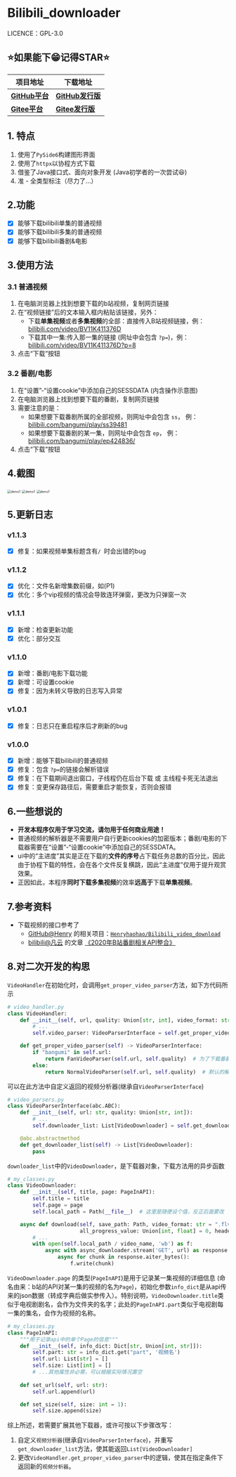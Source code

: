 # Bilibili_downloader

LICENCE：GPL-3.0

## ⭐如果能下😁记得STAR⭐


| **项目地址**                                                 | **下载地址**                                                 |
| ------------------------------------------------------------ | ------------------------------------------------------------ |
| **[GitHub平台](https://github.com/laorange/bilibili_downloader/)** | **[GitHub发行版](https://github.com/laorange/bilibili_downloader/releases/latest)** |
| **[Gitee平台](https://gitee.com/laorange/bilibili_downloader/)** | **[Gitee发行版](https://gitee.com/laorange/bilibili_downloader/releases)** |

## 1.  特点

1. 使用了`PySide6`构建图形界面
2. 使用了`httpx`以协程方式下载
3. 借鉴了Java接口式、面向对象开发 (Java初学者的一次尝试😆)
4. 准 - 全类型标注（尽力了...）

## 2.功能

- [x] 能够下载bilibili单集的普通视频
- [x] 能够下载bilibili多集的普通视频
- [x] 能够下载bilibili番剧&电影

## 3.使用方法

### 3.1  普通视频

1. 在电脑浏览器上找到想要下载的b站视频，复制网页链接
2. 在“视频链接”后的文本输入框内粘贴该链接，另外：
   + 下载**单集视频**或者**多集视频**的全部：直接传入B站视频链接，例：[bilibili.com/video/BV11K411376D](https://www.bilibili.com/video/BV11K411376D)
   + 下载其中一集:传入那一集的链接 (网址中会包含 `?p=`)，例：[bilibili.com/video/BV11K411376D?p=8](https://www.bilibili.com/video/BV11K411376D?p=8)
3. 点击“下载”按钮

### 3.2  番剧/电影

1. 在“设置”-“设置cookie”中添加自己的SESSDATA (内含操作示意图)
2. 在电脑浏览器上找到想要下载的番剧，复制网页链接
3. 需要注意的是：
   + 如果想要下载番剧所属的全部视频，则网址中会包含 `ss`， 例：[bilibili.com/bangumi/play/ss39481](https://www.bilibili.com/bangumi/play/ss39481)
   + 如果想要下载番剧的某一集，则网址中会包含 `ep`， 例：[bilibili.com/bangumi/play/ep424836/](https://www.bilibili.com/bangumi/play/ep424836/)
4. 点击“下载”按钮

## 4.截图

<img src="static/demo1.png" alt="demo1" style="zoom:50%;" />

<img src="static/demo2.png" alt="demo1" style="zoom:50%;" />

<img src="static/demo3.png" alt="demo1" style="zoom:50%;" />

## 5.更新日志

### v1.1.3

- [x] 修复：如果视频单集标题含有`/ `时会出错的bug

### v1.1.2

- [x] 优化：文件名新增集数前缀，如(P1)
- [x] 优化：多个vip视频的情况会导致连环弹窗，更改为只弹窗一次

### v1.1.1

- [x] 新增：检查更新功能
- [x] 优化：部分交互

### v1.1.0

- [x] 新增：番剧/电影下载功能
- [x] 新增：可设置cookie
- [x] 修复：因为未转义导致的日志写入异常

### v1.0.1

- [x] 修复：日志只在重启程序后才刷新的bug

### v1.0.0

- [x] 新增：能够下载bilibili的普通视频
- [x] 修复：包含 `?p=`的链接会解析错误
- [x] 修复：在下载期间退出窗口，子线程仍在后台下载 或 主线程卡死无法退出
- [x] 修复：变更保存路径后，需要重启才能恢复，否则会报错

## 6.一些想说的

+ **开发本程序仅用于学习交流，请勿用于任何商业用途！**
+ 普通视频的解析器是不需要用户自行更新cookies的加密版本；番剧/电影的下载器需要在“设置”-“设置cookie”中添加自己的SESSDATA。
+ ui中的“主进度”其实是正在下载的**文件的序号**占下载任务总数的百分比，因此由于协程下载的特性，会在各个文件反复横跳，因此“主进度”仅用于提升观赏效果。
+ 正因如此，本程序**同时下载多集视频**的效率**远高于**下载**单集视频**。

## 7.参考资料

+ 下载视频的接口参考了
  + [GitHub@Henry](https://github.com/Henryhaohao/) 的相关项目：[`Henryhaohao/Bilibili_video_download`](https://github.com/Henryhaohao/Bilibili_video_download)
  + [bilibili@凡云](https://space.bilibili.com/3491267) 的文章 [《2020年B站番剧相关API整合》](https://www.bilibili.com/read/cv5293665/)

## 8.对二次开发的构思

`VideoHandler`在初始化时，会调用`get_proper_video_parser`方法，如下方代码所示

```python
# video_handler.py
class VideoHandler:
    def __init__(self, url, quality: Union[str, int], video_format: str, save_path: Path):
		# ...
        self.video_parser: VideoParserInterface = self.get_proper_video_parser()

    def get_proper_video_parser(self) -> VideoParserInterface:
        if "bangumi" in self.url:
            return FanVideoParser(self.url, self.quality)  # 为了下载番剧/电影的解析器
        else:
            return NormalVideoParser(self.url, self.quality)  # 默认的解析器
```

可以在此方法中自定义返回的视频分析器(继承自`VideoParserInterface`)

```python
# video_parsers.py
class VideoParserInterface(abc.ABC):
    def __init__(self, url: str, quality: Union[str, int]):
        # ...
        self.downloader_list: List[VideoDownloader] = self.get_downloader_list()

    @abc.abstractmethod
    def get_downloader_list(self) -> List[VideoDownloader]:
        pass
```

`downloader_list`中的`VideoDownloader`，是下载器对象，下载方法用的异步函数

```python
# my_classes.py
class VideoDownloader:
    def __init__(self, title, page: PageInAPI):
        self.title = title
        self.page = page
        self.local_path = Path(__file__)  # 这里是随便设个值，反正后面要改

    async def download(self, save_path: Path, video_format: str = ".flv",
                       all_progress_value: Union[int, float] = 0, headers: dict = None):
        # ...
        with open(self.local_path / video_name, 'wb') as f:
            async with async_downloader.stream('GET', url) as response:
                async for chunk in response.aiter_bytes():
                    f.write(chunk)
```

`VideoDownloader.page` 的类型(`PageInAPI`)是用于记录某一集视频的详细信息 (命名由来：b站的API对某一集的视频的名为`Page`)，初始化参数`info_dict`是从api传来的json数据（转成字典后做实参传入）。特别说明，`VideoDownloader.title`类似于电视剧剧名，会作为文件夹的名字；此处的`PageInAPI.part`类似于电视剧每一集的集名，会作为视频的名称。

```python
# my_classes.py
class PageInAPI:
    """用于记录api中的单个Page的信息"""
    def __init__(self, info_dict: Dict[str, Union[int, str]]):
        self.part: str = info_dict.get("part", '视频名')
        self.url: List[str] = []
        self.size: List[int] = []
        # ...其他属性非必需，可以根据实际情况置空
        
    def set_url(self, url: str):
        self.url.append(url)

    def set_size(self, size: int = 1):
        self.size.append(size)
```

综上所述，若需要扩展其他下载器，或许可按以下步骤改写：

1. 自定义`视频分析器`(继承自`VideoParserInterface`)，并重写`get_downloader_list`方法，使其能返回`List[VideoDownloader]`
2. 更改`VideoHandler.get_proper_video_parser`中的逻辑，使其在指定条件下返回新的`视频分析器`。



